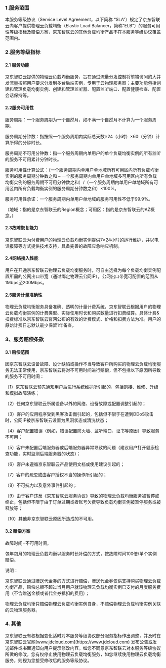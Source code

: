 ### 1.服务范围

本服务等级协议（Service Level Agreement，以下简称 “SLA”）规定了京东智联云向客户提供物理云负载均衡（Elastic Load Balancer，简称“ELB”）的服务可用性等级指标及赔偿方案，京东智联云的其他负载均衡产品不在本服务等级协议覆盖范围内。

### 2.服务等级指标

#### 2.1 服务功能

京东智联云提供的物理云负载均衡服务，旨在通过流量分发控制将前端访问的大并发流量按照用户要求分发到多台后端实例，专用于云物理服务器；主要功能包括创建和管理负载均衡实例、创建和管理监听器、配置监听端口、配置健康检查、配置会话保持等。

#### 2.2服务可用性
服务周期：一个服务周期为一个自然月，如不满一个自然月不计算为一个服务周期。

服务周期分钟数：指按照一个服务周期内实际总天数×24（小时）×60（分钟）计算所得的分钟时长。

服务周期不可用分钟数：指一个服务周期内单用户的单个负载均衡实例的所有监听的服务不可用累计分钟时长。

服务可用性计算公式：（一个服务周期内单用户单地域所有可用区内所有负载均衡实例的服务周期分钟数之和 – 一个服务周期内单用户单地域多可用区内所有负载均衡实例的服务周期不可用分钟数之和）/（一个服务周期内单用户单地域所有可用区内所有负载均衡实例的服务周期分钟数之和）×100%。

服务可用性承诺：一个服务周期内单用户单地域的服务可用性不低于99.9%。

（地域：指的是京东智联云的Region概念；可用区：指的是京东智联云的AZ概念。）

#### 2.3故障恢复能力

京东智联云为付费用户的物理云负载均衡实例提供7×24小时的运行维护，并以电话报障等方式提供技术支持，具备完善的故障应急响应机制。

#### 2.4网络接入性能

用户在开通京东智联云物理云负载均衡服务时，可自主选择为每个负载均衡实例配置所需的公网出口带宽（通过绑定物理云公网IP），公网出口带宽可配置的范围从1Mbps至200Mbps。

#### 2.5服务计量准确性

物理云负载均衡服务具备准确、透明的计量计费系统，京东智联云根据用户的物理云负载均衡实例的计费类型、实际使用时长和购买数量进行扣费结算。具体计费&扣费标准以京东智联云官网公布的有效的计费模式、价格和扣费方法为准。用户的原始计费日志默认最少保留1年备查。

### 3、服务赔偿条款

#### 3.1 赔偿范围

因京东智联云设备故障、设计缺陷或操作不当导致客户所购买的物理云负载均衡服务无法正常使用，京东智联云将对不可用时间进行赔偿，但不包括以下原因所导致的服务不可用时间：

（1）京东智联云预先通知用户后进行系统维护所引起的，包括割接、维修、升级和模拟故障演练；

（2）任何京东智联云所属设备以外的网络、设备故障或配置调整引起的；

（3）客户的应用程序受到黑客攻击而引起的，包括但不限于在遭到DDoS攻击时，公网IP被京东智联云设置为黑洞状态或清洗状态；

（4）客户配置错误（例如，错误配置防火墙、监听端口、证书等原因）导致服务不可用；

（5）客户未配置后端服务器或后端服务器异常导致的问题（建议用户打开健康检查功能，实时监测后端服务器的状态）；

（6）客户未遵循京东智联云产品使用文档或使用建议引起的；

（7）客户的疏忽或由客户授权不当的操作所引起的；

（8）不可抗力以及意外事件引起的；

（9）由于客户违反《京东智联云服务协议》导致的物理云负载均衡服务被暂停或终止，包括但不限于由于订单过期或者账号欠费导致负载均衡实例被暂停服务或被释放等；

（10）其他非京东智联云原因所造成的不可用。

#### 3.2 赔偿方案

故障时间=不可用时间。

包年包月的物理云负载均衡以服务时长补偿的方式，按故障时间100倍/单个实例赔偿。

说明：

京东智联云通过赠送代金券的方式进行赔偿，赠送代金券仅供支持购买物理云负载均衡产品，赔偿总额不超过当月用户就该物理云负载均衡实例已支付的月度服务费用（不含赠送金额或者代金券抵扣的费用）；

物理云负载均衡只赔偿物理云负载均衡实例自身，不赔偿物理云负载均衡实例关联的云物理服务器。

### 4. 其他

京东智联云有权根据变化适时对本服务等级协议部分服务指标作出调整，并及时在京东智联云官网[www.jdcloud.com](https://www.jdcloud.com) 发布公告或发送邮件或书面通知向用户提示修改内容。如您不同意京东智联云对本服务等级协议所做的修改，您有权停止使用物理云负载均衡服务，如您继续使用物理云负载均衡服务，则视为您接受修改后的服务等级协议。

